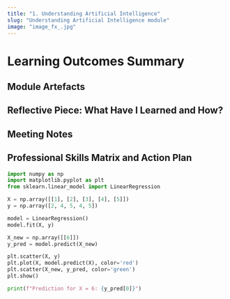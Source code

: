 ```yaml
---
title: "1. Understanding Artificial Intelligence"
slug: "Understanding Artificial Intelligence module"
image: "image_fx_.jpg"
---
```


# Learning Outcomes Summary

## Module Artefacts

## Reflective Piece: What Have I Learned and How?

## Meeting Notes

## Professional Skills Matrix and Action Plan

```python
import numpy as np
import matplotlib.pyplot as plt
from sklearn.linear_model import LinearRegression

X = np.array([[1], [2], [3], [4], [5]])
y = np.array([2, 4, 5, 4, 5])

model = LinearRegression()
model.fit(X, y)

X_new = np.array([[6]])
y_pred = model.predict(X_new)

plt.scatter(X, y)
plt.plot(X, model.predict(X), color='red')
plt.scatter(X_new, y_pred, color='green')
plt.show()

print(f"Prediction for X = 6: {y_pred[0]}")